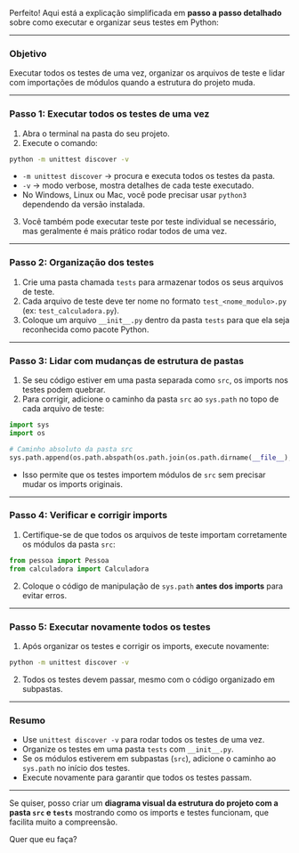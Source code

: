 Perfeito! Aqui está a explicação simplificada em **passo a passo detalhado** sobre como executar e organizar seus testes em Python:

---

### **Objetivo**

Executar todos os testes de uma vez, organizar os arquivos de teste e lidar com importações de módulos quando a estrutura do projeto muda.

---

### **Passo 1: Executar todos os testes de uma vez**

1. Abra o terminal na pasta do seu projeto.
2. Execute o comando:

```bash
python -m unittest discover -v
```

* `-m unittest discover` → procura e executa todos os testes da pasta.
* `-v` → modo verbose, mostra detalhes de cada teste executado.
* No Windows, Linux ou Mac, você pode precisar usar `python3` dependendo da versão instalada.

3. Você também pode executar teste por teste individual se necessário, mas geralmente é mais prático rodar todos de uma vez.

---

### **Passo 2: Organização dos testes**

1. Crie uma pasta chamada `tests` para armazenar todos os seus arquivos de teste.
2. Cada arquivo de teste deve ter nome no formato `test_<nome_modulo>.py` (ex: `test_calculadora.py`).
3. Coloque um arquivo `__init__.py` dentro da pasta `tests` para que ela seja reconhecida como pacote Python.

---

### **Passo 3: Lidar com mudanças de estrutura de pastas**

1. Se seu código estiver em uma pasta separada como `src`, os imports nos testes podem quebrar.
2. Para corrigir, adicione o caminho da pasta `src` ao `sys.path` no topo de cada arquivo de teste:

```python
import sys
import os

# Caminho absoluto da pasta src
sys.path.append(os.path.abspath(os.path.join(os.path.dirname(__file__), '../src')))
```

* Isso permite que os testes importem módulos de `src` sem precisar mudar os imports originais.

---

### **Passo 4: Verificar e corrigir imports**

1. Certifique-se de que todos os arquivos de teste importam corretamente os módulos da pasta `src`:

```python
from pessoa import Pessoa
from calculadora import Calculadora
```

2. Coloque o código de manipulação de `sys.path` **antes dos imports** para evitar erros.

---

### **Passo 5: Executar novamente todos os testes**

1. Após organizar os testes e corrigir os imports, execute novamente:

```bash
python -m unittest discover -v
```

2. Todos os testes devem passar, mesmo com o código organizado em subpastas.

---

### **Resumo**

* Use `unittest discover -v` para rodar todos os testes de uma vez.
* Organize os testes em uma pasta `tests` com `__init__.py`.
* Se os módulos estiverem em subpastas (`src`), adicione o caminho ao `sys.path` no início dos testes.
* Execute novamente para garantir que todos os testes passam.

---

Se quiser, posso criar um **diagrama visual da estrutura do projeto com a pasta `src` e `tests`** mostrando como os imports e testes funcionam, que facilita muito a compreensão.

Quer que eu faça?
